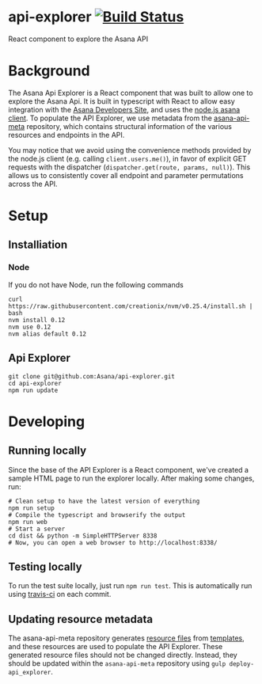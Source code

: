 # api-explorer [![Build Status][travis-image]][travis-url]
React component to explore the Asana API

# Background
The Asana Api Explorer is a React component that was built to allow one to explore the Asana Api. It is built in typescript with React to allow easy integration with the [Asana Developers Site](https://asana.com/developers/api-reference/), and uses the [node.js asana client](https://github.com/Asana/node-asana). To populate the API Explorer, we use metadata from the [asana-api-meta](https://github.com/Asana/asana-api-meta) repository, which contains structural information of the various resources and endpoints in the API.

You may notice that we avoid using the convenience methods provided by the node.js client (e.g. calling `client.users.me()`), in favor of explicit GET requests with the dispatcher (`dispatcher.get(route, params, null)`). This allows us to consistently cover all endpoint and parameter permutations across the API.

# Setup
## Installiation
### Node
If you do not have Node, run the following commands

```
curl https://raw.githubusercontent.com/creationix/nvm/v0.25.4/install.sh | bash
nvm install 0.12
nvm use 0.12
nvm alias default 0.12
```

## Api Explorer
```
git clone git@github.com:Asana/api-explorer.git
cd api-explorer
npm run update

```

# Developing

## Running locally
Since the base of the API Explorer is a React component, we've created a sample HTML page to run the explorer locally. After making some changes, run:

```
# Clean setup to have the latest version of everything
npm run setup
# Compile the typescript and browserify the output
npm run web
# Start a server
cd dist && python -m SimpleHTTPServer 8338
# Now, you can open a web browser to http://localhost:8338/
```

## Testing locally
To run the test suite locally, just run `npm run test`. This is automatically run using [travis-ci](https://travis-ci.org/Asana/api-explorer) on each commit.

## Updating resource metadata

The asana-api-meta repository generates [resource files](https://github.com/Asana/api-explorer/tree/master/src/resources/gen) from [templates](https://github.com/Asana/api-explorer/tree/master/src/resources/templates), and these resources are used to populate the API Explorer. These generated resource files should not be changed directly. Instead, they should be updated within the `asana-api-meta` repository using `gulp deploy-api_explorer`.

[travis-url]: http://travis-ci.org/Asana/api-explorer
[travis-image]: https://travis-ci.org/Asana/api-explorer.svg?branch=master
